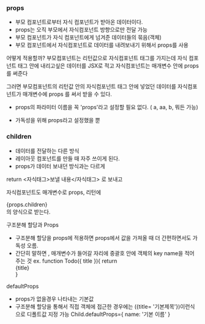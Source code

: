 ### props
- 부모 컴포넌트로부터 자식 컴포넌트가 받아온 데이터이다.
- props는 오직 부모에서 자식컴포넌트 방향으로만 전달 가능
- 부모 컴포넌트가 자식 컴포넌트에게 넘겨준 데이터들의 묶음(객체)
- 부모 컴포넌트에서 자식컴포넌트로 데이터를 내려보내기 위해서 props를 사용

어떻게 적용할까?
부모컴포넌트는 리턴값으로 자식컴포넌트 태그를 가지는데
자식 컴포넌트 태그 안에 내리고싶은 데이터를 JSX로 적고
자식컴포넌트는 매개변수 안에 props를 써준다

그러면 부모컴포넌트의 리턴값 안의 자식컴포넌트 태그 안에 넣었던 데이터를
자식컴포넌트가 매개변수에 props 를 써서 받을 수 있다.

* props의 파라미터 이름을 꼭 'props'라고 설정할 필요 없다. ( a, aa, b, 뭐든 가능)
 - 가독성을 위해 props라고 설정했을 뿐

### children
- 데이터를 전달하는 다른 방식
- 레이아웃 컴포넌트를 만들 때 자주 쓰이게 된다.
- props가 데이터 보내던 방식과는 다르게

return
 <자식태그>보낼 내용</자식태그>
로 보내고

자식컴포넌트도 매개변수로 props, 리턴에 <div>{props.children}</div> 의 양식으로 받는다.

구조분해 할당과 Props
- 구조분해 할당을 props에 적용하면 props에서 값을 가져올 때 더 간편하면서도 가독성 오름.
- 간단히 말하면 , 매개변수가 들어갈 자리에 중괄호 안에 객체의 key name을 적어주는 것
 ex. function Todo({ title }){ 
        return <div>{title}</div>
     }


defaultProps
- props가 없을경우 나타내는 기본값
- 구조분해 할당을 통해서 직접 객체에 접근한 경우에는 ({title= '기본제목'})이런식으로
 디폴트값 지정 가능
Child.defaultProps={
  name: '기본 이름'
}
